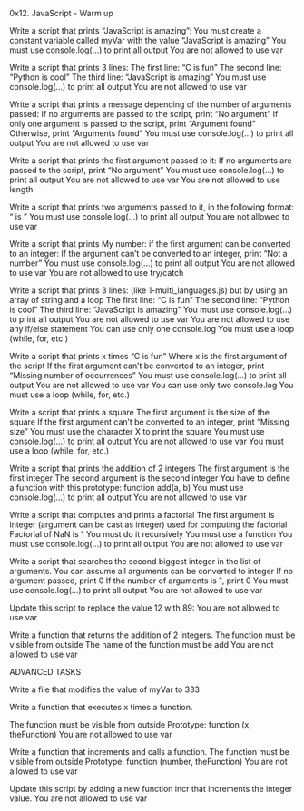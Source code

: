0x12. JavaScript - Warm up

Write a script that prints “JavaScript is amazing”:
You must create a constant variable called myVar with the value “JavaScript is amazing” You must use console.log(...) to print all output You are not allowed to use var

Write a script that prints 3 lines:
The first line: “C is fun” The second line: “Python is cool” The third line: “JavaScript is amazing” You must use console.log(...) to print all output You are not allowed to use var

Write a script that prints a message depending of the number of arguments passed:
If no arguments are passed to the script, print “No argument” If only one argument is passed to the script, print “Argument found” Otherwise, print “Arguments found” You must use console.log(...) to print all output You are not allowed to use var

Write a script that prints the first argument passed to it:
If no arguments are passed to the script, print “No argument” You must use console.log(...) to print all output You are not allowed to use var You are not allowed to use length

Write a script that prints two arguments passed to it, in the following format: “ is ”
You must use console.log(...) to print all output You are not allowed to use var

Write a script that prints My number: if the first argument can be converted to an integer:
If the argument can’t be converted to an integer, print “Not a number” You must use console.log(...) to print all output You are not allowed to use var You are not allowed to use try/catch

Write a script that prints 3 lines: (like 1-multi_languages.js) but by using an array of string and a loop
The first line: “C is fun” The second line: “Python is cool” The third line: “JavaScript is amazing” You must use console.log(...) to print all output You are not allowed to use var You are not allowed to use any if/else statement You can use only one console.log You must use a loop (while, for, etc.)

Write a script that prints x times “C is fun”
Where x is the first argument of the script If the first argument can’t be converted to an integer, print “Missing number of occurrences” You must use console.log(...) to print all output You are not allowed to use var You can use only two console.log You must use a loop (while, for, etc.)

Write a script that prints a square
The first argument is the size of the square If the first argument can’t be converted to an integer, print “Missing size” You must use the character X to print the square You must use console.log(...) to print all output You are not allowed to use var You must use a loop (while, for, etc.)

Write a script that prints the addition of 2 integers
The first argument is the first integer The second argument is the second integer You have to define a function with this prototype: function add(a, b) You must use console.log(...) to print all output You are not allowed to use var

Write a script that computes and prints a factorial
The first argument is integer (argument can be cast as integer) used for computing the factorial Factorial of NaN is 1 You must do it recursively You must use a function You must use console.log(...) to print all output You are not allowed to use var

Write a script that searches the second biggest integer in the list of arguments.
You can assume all arguments can be converted to integer If no argument passed, print 0 If the number of arguments is 1, print 0 You must use console.log(...) to print all output You are not allowed to use var

Update this script to replace the value 12 with 89:
You are not allowed to use var

Write a function that returns the addition of 2 integers.
The function must be visible from outside The name of the function must be add You are not allowed to use var

ADVANCED TASKS

Write a file that modifies the value of myVar to 333

Write a function that executes x times a function.

The function must be visible from outside Prototype: function (x, theFunction) You are not allowed to use var

Write a function that increments and calls a function.
The function must be visible from outside Prototype: function (number, theFunction) You are not allowed to use var

Update this script by adding a new function incr that increments the integer value.
You are not allowed to use var
